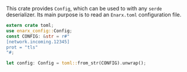 This crate provides `Config`, which can be used to with any `serde` deserializer.
Its main purpose is to read an `Enarx.toml` configuration file.

```rust
extern crate toml;
use enarx_config::Config;
const CONFIG: &str = r#"
[network.incoming.12345]
prot = "tls"
"#;

let config: Config = toml::from_str(CONFIG).unwrap();
```
